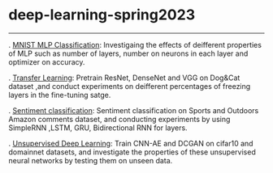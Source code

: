 # deep-learning-spring2023

----



. [MNIST MLP Classification](mnist-mlp-classification): Investigaing the effects of deifferent properties of MLP such as number of layers, number on neurons in each layer and optimizer on accuracy.

. [Transfer Learning](transfer-learning): Pretrain ResNet, DenseNet and VGG on Dog&Cat dataset ,and conduct experiments on deifferent percentages
of freezing layers in the fine-tuning satge.

. [Sentiment classification](sentiment-classification): Sentiment classification on Sports and Outdoors Amazon comments dataset, and conducting experiments by using  SimpleRNN  ,LSTM, GRU, Bidirectional RNN for layers.

. [Unsupervised Deep Learning](unsupervised-deep-learning): Train CNN-AE and DCGAN on cifar10 and domainnet datasets, and investigate the properties of these unsupervised neural networks by testing them on unseen data.

